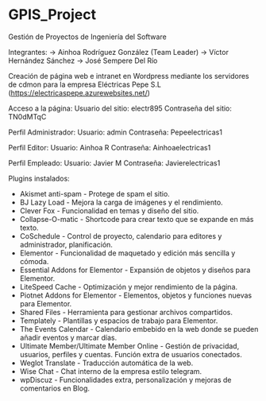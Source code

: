 # GPIS_Project

Gestión de Proyectos de Ingeniería del Software

Integrantes:
  -> Ainhoa Rodríguez González (Team Leader)
  -> Víctor Hernández Sánchez
  -> José Sempere Del Río

Creación de página web e intranet en Wordpress mediante los servidores de cdmon para la empresa Eléctricas Pepe S.L (https://electricaspepe.azurewebsites.net/)

Acceso a la página:
Usuario del sitio: electr895
Contraseña del sitio: TN0dMTqC

Perfil Administrador:
Usuario: admin
Contraseña: Pepeelectricas1

Perfil Editor:
Usuario: Ainhoa R
Contraseña: Ainhoaelectricas1

Perfil Empleado:
Usuario: Javier M
Contraseña: Javierelectricas1


Plugins instalados:
  - Akismet anti-spam - Protege de spam el sitio.
  - BJ Lazy Load - Mejora la carga de imágenes y el rendimiento.
  - Clever Fox - Funcionalidad en temas y diseño del sitio.
  - Collapse-O-matic - Shortcode para crear texto que se expande en más texto.
  - CoSchedule - Control de proyecto, calendario para editores y administrador, planificación.
  - Elementor - Funcionalidad de maquetado y edición más sencilla y cómoda.
  - Essential Addons for Elementor - Expansión de objetos y diseños para Elementor.
  - LiteSpeed Cache - Optimización y mejor rendimiento de la página.
  - Piotnet Addons for Elementor - Elementos, objetos y funciones nuevas para Elementor.
  - Shared Files - Herramienta para gestionar archivos compartidos.
  - Templately - Plantillas y espacios de trabajo para Elementor.
  - The Events Calendar - Calendario embebido en la web donde se pueden añadir eventos y marcar días.
  - Ultimate Member/Ultimate Member Online - Gestión de privacidad, usuarios, perfiles y cuentas. Función extra de usuarios conectados.
  - Weglot Translate - Traducción automática de la web.
  - Wise Chat - Chat interno de la empresa estilo telegram.
  - wpDiscuz - Funcionalidades extra, personalización y mejoras de comentarios en Blog.
